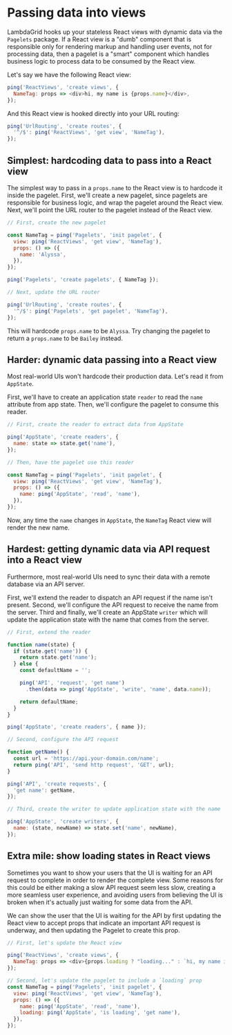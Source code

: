 # Passing data into views

LambdaGrid hooks up your stateless React views with dynamic data via the `Pagelets` package. If a React view is a "dumb" component that is responsible only for rendering markup and handling user events, not for processing data, then a pagelet is a "smart" component which handles business logic to process data to be consumed by the React view.

Let's say we have the following React view:

```javascript
ping('ReactViews', 'create views', {
  NameTag: props => <div>hi, my name is {props.name}</div>,
});
```

And this React view is hooked directly into your URL routing:

```javascript
ping('UrlRouting', 'create routes', {
  '^/$': ping('ReactViews', 'get view', 'NameTag'),
});
```

## Simplest: hardcoding data to pass into a React view

The simplest way to pass in a `props.name` to the React view is to hardcode it inside the pagelet. First, we'll create a new pagelet, since pagelets are responsible for business logic, and wrap the pagelet around the React view. Next, we'll point the URL router to the pagelet instead of the React view.

```javascript
// First, create the new pagelet

const NameTag = ping('Pagelets', 'init pagelet', {
  view: ping('ReactViews', 'get view', 'NameTag'),
  props: () => ({
    name: 'Alyssa',
  }),
});

ping('Pagelets', 'create pagelets', { NameTag });

// Next, update the URL router

ping('UrlRouting', 'create routes', {
  '^/$': ping('Pagelets', 'get pagelet', 'NameTag'),
});
```

This will hardcode `props.name` to be `Alyssa`. Try changing the pagelet to return a `props.name` to be `Bailey` instead.

## Harder: dynamic data passing into a React view

Most real-world UIs won't hardcode their production data. Let's read it from `AppState`.

First, we'll have to create an application state `reader` to read the `name` attribute from app state. Then, we'll configure the pagelet to consume this reader.

```javascript
// First, create the reader to extract data from AppState

ping('AppState', 'create readers', {
  name: state => state.get('name'),
});

// Then, have the pagelet use this reader

const NameTag = ping('Pagelets', 'init pagelet', {
  view: ping('ReactViews', 'get view', 'NameTag'),
  props: () => ({
    name: ping('AppState', 'read', 'name'),
  }),
});
```

Now, any time the `name` changes in `AppState`, the `NameTag` React view will render the new name.

## Hardest: getting dynamic data via API request into a React view

Furthermore, most real-world UIs need to sync their data with a remote database via an API server.

First, we'll extend the reader to dispatch an API request if the name isn't present. Second, we'll configure the API request to receive the name from the server. Third and finally, we'll create an AppState `writer` which will update the application state with the name that comes from the server.

```javascript
// First, extend the reader

function name(state) {
  if (state.get('name')) {
    return state.get('name');
  } else {
    const defaultName = '';

    ping('API', 'request', 'get name')
      .then(data => ping('AppState', 'write', 'name', data.name));

    return defaultName;
  }
}

ping('AppState', 'create readers', { name });

// Second, configure the API request

function getName() {
  const url = 'https://api.your-domain.com/name';
  return ping('API', 'send http request', 'GET', url);
}

ping('API', 'create requests', {
  'get name': getName,
});

// Third, create the writer to update application state with the name

ping('AppState', 'create writers', {
  name: (state, newName) => state.set('name', newName),
});
```

## Extra mile: show loading states in React views

Sometimes you want to show your users that the UI is waiting for an API request to complete in order to render the complete view. Some reasons for this could be either making a slow API request seem less slow, creating a more seamless user experience, and avoiding users from believing the UI is broken when it's actually just waiting for some data from the API.

We can show the user that the UI is waiting for the API by first updating the React view to accept props that indicate an important API request is underway, and then updating the Pagelet to create this prop.

```javascript
// First, let's update the React view

ping('ReactViews', 'create views', {
  NameTag: props => <div>{props.loading ? "loading..." : `hi, my name is ${props.name}`}</div>,
});

// Second, let's update the pagelet to include a `loading` prop
const NameTag = ping('Pagelets', 'init pagelet', {
  view: ping('ReactViews', 'get view', 'NameTag'),
  props: () => ({
    name: ping('AppState', 'read', 'name'),
    loading: ping('AppState', 'is loading', 'get name'),
  }),
});
```
